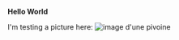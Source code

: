 **Hello World**

I'm testing a picture here:
![image d'une pivoine](https://upload.wikimedia.org/wikipedia/commons/thumb/f/fd/PaeoniaSuffruticosa7.jpg/1200px-PaeoniaSuffruticosa7.jpg)
